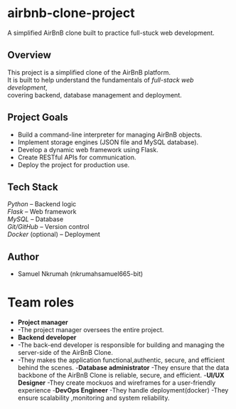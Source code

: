 # airbnb-clone-project
A  simplified AirBnB clone built to practice full-stuck web development.
## Overview
This project is a simplified clone of the AirBnB platform.  
It is built to help understand the fundamentals of *full-stack web development*,  
covering backend, database management and deployment.

## Project Goals
- Build a command-line interpreter for managing AirBnB objects.  
- Implement storage engines (JSON file and MySQL database).  
- Develop a dynamic web framework using Flask.  
- Create RESTful APIs for communication.  
- Deploy the project for production use.

## Tech Stack
 *Python* – Backend logic  
 *Flask* – Web framework  
 *MySQL* – Database   
 *Git/GitHub* – Version control  
*Docker* (optional) – Deployment

## Author
- Samuel Nkrumah (nkrumahsamuel665-bit)

# Team roles
- **Project manager**
-  -The project manager oversees the entire project.
- **Backend developer**
- -The back-end developer is responsible for building and managing the server-side of the AirBnB Clone.
- -They makes the application functional,authentic, secure, and efficient behind the scenes.
-**Database administrator**
  -They ensure that the data backbone of the AirBnB Clone is reliable, secure, and efficient.
-**UI/UX Designer**
  -They create mockuos and wireframes for a user-friendly experience
-**DevOps Engineer**
  -They handle deployment(docker) -They ensure scalability ,monitoring and system reliability.
